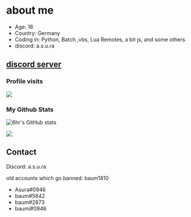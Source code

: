 # about me
- Age: 18
- Country: Germany
- Coding in: Python, Batch ,vbs, Lua Remotes, a bit js, and some others
- discord: a.s.u.ra

## [discord server](https://discord.gg/AnNdce9z)



### Profile visits
<p> <img src="https://profile-counter.glitch.me/baum1810/count.svg" /> </p>  

### My Github Stats
![6hr's GitHub stats](https://github-readme-stats.vercel.app/api?username=baum1810&show_icons=true&theme=transparent)

![](https://github-readme-stats.vercel.app/api/top-langs/?username=baum1810&hide=php&theme=tokyonight)



## Contact
Discord: 
a.s.u.ra





old accounts which go banned: 
baum1810
- Asura#0946
- baum#5842
- baum#2873
- baumi#0946



